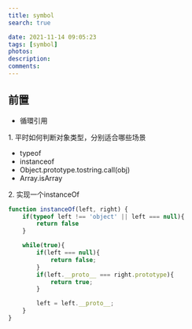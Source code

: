 ```yaml
---
title: symbol
search: true

date: 2021-11-14 09:05:23
tags: [symbol]
photos:
description:
comments:
---
```

## 前置
- 循環引用

1\. 平时如何判断对象类型，分别适合哪些场景

* typeof
* instanceof
* Object.prototype.tostring.call(obj)
* Array.isArray




2\. 实现一个instanceOf
```javascript 
function instanceOf(left, right) {
    if(typeof left !== 'object' || left === null){
        return false
    }

    while(true){
        if(left === null){
            return false;
        }
        if(left.__proto__ === right.prototype){
            return true;
        }

        left = left.__proto__;
    }
}